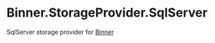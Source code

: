 # Binner.StorageProvider.SqlServer
SqlServer storage provider for [Binner](https://github.com/replaysMike/Binner)
